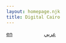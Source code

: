```yaml
---
layout: homepage.njk
title: Digital Cairo
---
```

<a href="en/" style="margin-right: 80px;">en</a> <a href="ar/">عربي</a>
